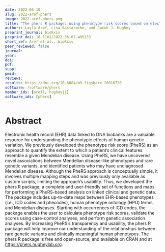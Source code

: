 ```yaml
---
date: 2022-06-10
slug: 2022-aref-phers
image: 2022-aref-phers.png
title: "The phers R package: using phenotype risk scores based on electronic health records to study Mendelian disease and rare genetic variants"
authors: Layla Aref, Lisa Bastarache, and Jacob J. Hughey
preprint_journal: bioRxiv
preprint_doi: 10.1101/2022.06.07.495133
short_ref: Aref et al., bioRxiv
peer_reviewed: false
journal: 
year: 
doi: 
pdf: 
supp: 
pmid: 
reviews: 
results: https://doi.org/10.6084/m9.figshare.20016728
software: /software/phers
member_ids: [arefl, hugheyjj]
software_ids: [phers]
---
```


# Abstract

Electronic health record (EHR) data linked to DNA biobanks are a valuable resource for understanding the phenotypic effects of human genetic variation. We previously developed the phenotype risk score (PheRS) as an approach to quantify the extent to which a patient’s clinical features resemble a given Mendelian disease. Using PheRS, we have uncovered novel associations between Mendelian disease-like phenotypes and rare genetic variants, and identified patients who may have undiagnosed Mendelian disease. Although the PheRS approach is conceptually simple, it involves multiple mapping steps and was previously only available as custom scripts, limiting the approach’s usability. Thus, we developed the phers R package, a complete and user-friendly set of functions and maps for performing a PheRS-based analysis on linked clinical and genetic data. The package includes up-to-date maps between EHR-based phenotypes (i.e., ICD codes and phecodes), human phenotype ontology (HPO) terms, and Mendelian diseases. Starting with occurrences of ICD codes, the package enables the user to calculate phenotype risk scores, validate the scores using case-control analyses, and perform genetic association analyses. By increasing PheRS’s transparency and usability, the phers R package will help improve our understanding of the relationships between rare genetic variants and clinically meaningful human phenotypes. The phers R package is free and open-source, and available on CRAN and at https://phers.hugheylab.org.
